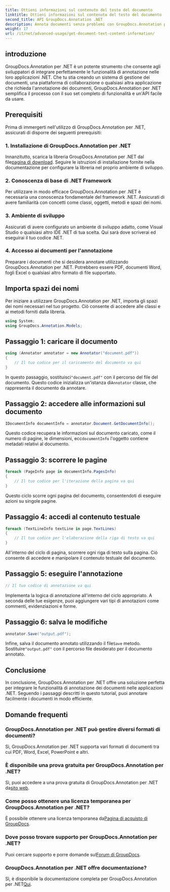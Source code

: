 ```yaml
---
title: Ottieni informazioni sul contenuto del testo del documento
linktitle: Ottieni informazioni sul contenuto del testo del documento
second_title: API GroupDocs.Annotation .NET
description: Annota documenti senza problemi con GroupDocs.Annotation per .NET. Integra facilmente le funzionalità di annotazione nelle tue applicazioni .NET.
weight: 17
url: /it/net/advanced-usage/get-document-text-content-information/
---
```

## introduzione
GroupDocs.Annotation per .NET è un potente strumento che consente agli sviluppatori di integrare perfettamente le funzionalità di annotazione nelle loro applicazioni .NET. Che tu stia creando un sistema di gestione dei documenti, una piattaforma di collaborazione o qualsiasi altra applicazione che richieda l'annotazione dei documenti, GroupDocs.Annotation per .NET semplifica il processo con il suo set completo di funzionalità e un'API facile da usare.
## Prerequisiti
Prima di immergerti nell'utilizzo di GroupDocs.Annotation per .NET, assicurati di disporre dei seguenti prerequisiti:
### 1. Installazione di GroupDocs.Annotation per .NET
 Innanzitutto, scarica la libreria GroupDocs.Annotation per .NET dal file[pagina di download](https://releases.groupdocs.com/annotation/net/). Seguire le istruzioni di installazione fornite nella documentazione per configurare la libreria nel proprio ambiente di sviluppo.
### 2. Conoscenza di base di .NET Framework
Per utilizzare in modo efficace GroupDocs.Annotation per .NET è necessaria una conoscenza fondamentale del framework .NET. Assicurati di avere familiarità con concetti come classi, oggetti, metodi e spazi dei nomi.
### 3. Ambiente di sviluppo
Assicurati di avere configurato un ambiente di sviluppo adatto, come Visual Studio o qualsiasi altro IDE .NET di tua scelta. Qui sarà dove scriverai ed eseguirai il tuo codice .NET.
### 4. Accesso ai documenti per l'annotazione
Preparare i documenti che si desidera annotare utilizzando GroupDocs.Annotation per .NET. Potrebbero essere PDF, documenti Word, fogli Excel o qualsiasi altro formato di file supportato.

## Importa spazi dei nomi
Per iniziare a utilizzare GroupDocs.Annotation per .NET, importa gli spazi dei nomi necessari nel tuo progetto. Ciò consente di accedere alle classi e ai metodi forniti dalla libreria.
```csharp
using System;
using GroupDocs.Annotation.Models;
```
## Passaggio 1: caricare il documento
```csharp
using (Annotator annotator = new Annotator("document.pdf"))
{
    // Il tuo codice per il caricamento del documento va qui
}
```
 In questo passaggio, sostituisci`"document.pdf"` con il percorso del file del documento. Questo codice inizializza un'istanza di`Annotator` classe, che rappresenta il documento da annotare.
## Passaggio 2: accedere alle informazioni sul documento
```csharp
IDocumentInfo documentInfo = annotator.Document.GetDocumentInfo();
```
Questo codice recupera le informazioni sul documento caricato, come il numero di pagine, le dimensioni, ecc`documentInfo` l'oggetto contiene metadati relativi al documento.
## Passaggio 3: scorrere le pagine
```csharp
foreach (PageInfo page in documentInfo.PagesInfo)
{
    // Il tuo codice per l'iterazione della pagina va qui
}
```
Questo ciclo scorre ogni pagina del documento, consentendoti di eseguire azioni su singole pagine.
## Passaggio 4: accedi al contenuto testuale
```csharp
foreach (TextLineInfo textLine in page.TextLines)
{
    // Il tuo codice per l'elaborazione della riga di testo va qui
}
```
All'interno del ciclo di pagina, scorrere ogni riga di testo sulla pagina. Ciò consente di accedere e manipolare il contenuto testuale del documento.
## Passaggio 5: eseguire l'annotazione
```csharp
// Il tuo codice di annotazione va qui
```
Implementa la logica di annotazione all'interno del ciclo appropriato. A seconda delle tue esigenze, puoi aggiungere vari tipi di annotazioni come commenti, evidenziazioni e forme.
## Passaggio 6: salva le modifiche
```csharp
annotator.Save("output.pdf");
```
 Infine, salva il documento annotato utilizzando il file`Save` metodo. Sostituire`"output.pdf"` con il percorso file desiderato per il documento annotato.

## Conclusione
In conclusione, GroupDocs.Annotation per .NET offre una soluzione perfetta per integrare le funzionalità di annotazione dei documenti nelle applicazioni .NET. Seguendo i passaggi descritti in questo tutorial, puoi annotare facilmente i documenti in modo efficiente.
## Domande frequenti
### GroupDocs.Annotation per .NET può gestire diversi formati di documenti?
Sì, GroupDocs.Annotation per .NET supporta vari formati di documenti tra cui PDF, Word, Excel, PowerPoint e altri.
### È disponibile una prova gratuita per GroupDocs.Annotation per .NET?
 Sì, puoi accedere a una prova gratuita di GroupDocs.Annotation per .NET da[sito web](https://releases.groupdocs.com/).
### Come posso ottenere una licenza temporanea per GroupDocs.Annotation per .NET?
 È possibile ottenere una licenza temporanea da[Pagina di acquisto di GroupDocs](https://purchase.groupdocs.com/temporary-license/).
### Dove posso trovare supporto per GroupDocs.Annotation per .NET?
 Puoi cercare supporto e porre domande sul[Forum di GroupDocs](https://forum.groupdocs.com/c/annotation/10).
### GroupDocs.Annotation per .NET offre documentazione?
 Sì, è disponibile la documentazione completa per GroupDocs.Annotation per .NET[Qui](https://tutorials.groupdocs.com/annotation/net/).